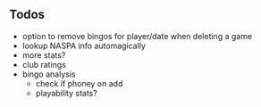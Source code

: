 ## Todos

- option to remove bingos for player/date when deleting a game
- lookup NASPA info automagically
- more stats?
- club ratings
- bingo analysis
	- check if phoney on add
	- playability stats?
